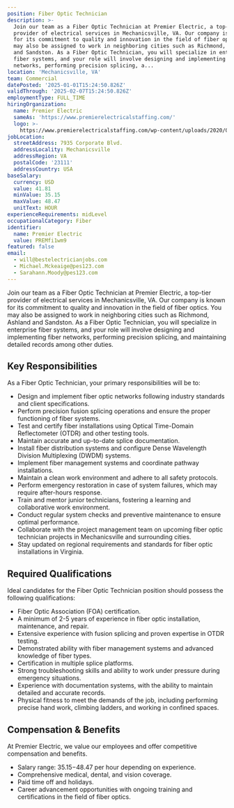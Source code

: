 ```yaml
---
position: Fiber Optic Technician
description: >-
  Join our team as a Fiber Optic Technician at Premier Electric, a top-tier
  provider of electrical services in Mechanicsville, VA. Our company is known
  for its commitment to quality and innovation in the field of fiber optics. You
  may also be assigned to work in neighboring cities such as Richmond, Ashland
  and Sandston. As a Fiber Optic Technician, you will specialize in enterprise
  fiber systems, and your role will involve designing and implementing fiber
  networks, performing precision splicing, a...
location: 'Mechanicsville, VA'
team: Commercial
datePosted: '2025-01-01T15:24:50.826Z'
validThrough: '2025-02-07T15:24:50.826Z'
employmentType: FULL_TIME
hiringOrganization:
  name: Premier Electric
  sameAs: 'https://www.premierelectricalstaffing.com/'
  logo: >-
    https://www.premierelectricalstaffing.com/wp-content/uploads/2020/05/Premier-Electrical-Staffing-logo.png
jobLocation:
  streetAddress: 7935 Corporate Blvd.
  addressLocality: Mechanicsville
  addressRegion: VA
  postalCode: '23111'
  addressCountry: USA
baseSalary:
  currency: USD
  value: 41.81
  minValue: 35.15
  maxValue: 48.47
  unitText: HOUR
experienceRequirements: midLevel
occupationalCategory: Fiber
identifier:
  name: Premier Electric
  value: PREMfi1wm9
featured: false
email:
  - will@bestelectricianjobs.com
  - Michael.Mckeaige@pes123.com
  - Sarahann.Moody@pes123.com
---
```




Join our team as a Fiber Optic Technician at Premier Electric, a top-tier provider of electrical services in Mechanicsville, VA. Our company is known for its commitment to quality and innovation in the field of fiber optics. You may also be assigned to work in neighboring cities such as Richmond, Ashland and Sandston. As a Fiber Optic Technician, you will specialize in enterprise fiber systems, and your role will involve designing and implementing fiber networks, performing precision splicing, and maintaining detailed records among other duties. 

## Key Responsibilities
As a Fiber Optic Technician, your primary responsibilities will be to:

- Design and implement fiber optic networks following industry standards and client specifications.
- Perform precision fusion splicing operations and ensure the proper functioning of fiber systems.
- Test and certify fiber installations using Optical Time-Domain Reflectometer (OTDR) and other testing tools.
- Maintain accurate and up-to-date splice documentation.
- Install fiber distribution systems and configure Dense Wavelength Division Multiplexing (DWDM) systems.
- Implement fiber management systems and coordinate pathway installations.
- Maintain a clean work environment and adhere to all safety protocols.
- Perform emergency restoration in case of system failures, which may require after-hours response.
- Train and mentor junior technicians, fostering a learning and collaborative work environment.
- Conduct regular system checks and preventive maintenance to ensure optimal performance.
- Collaborate with the project management team on upcoming fiber optic technician projects in Mechanicsville and surrounding cities.
- Stay updated on regional requirements and standards for fiber optic installations in Virginia.

## Required Qualifications
Ideal candidates for the Fiber Optic Technician position should possess the following qualifications:

- Fiber Optic Association (FOA) certification.
- A minimum of 2-5 years of experience in fiber optic installation, maintenance, and repair.
- Extensive experience with fusion splicing and proven expertise in OTDR testing.
- Demonstrated ability with fiber management systems and advanced knowledge of fiber types.
- Certification in multiple splice platforms.
- Strong troubleshooting skills and ability to work under pressure during emergency situations.
- Experience with documentation systems, with the ability to maintain detailed and accurate records.
- Physical fitness to meet the demands of the job, including performing precise hand work, climbing ladders, and working in confined spaces.

## Compensation & Benefits
At Premier Electric, we value our employees and offer competitive compensation and benefits. 

- Salary range: $35.15-$48.47 per hour depending on experience.
- Comprehensive medical, dental, and vision coverage.
- Paid time off and holidays.
- Career advancement opportunities with ongoing training and certifications in the field of fiber optics.
